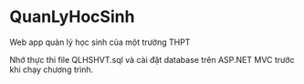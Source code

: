 # QuanLyHocSinh
Web app quản lý học sinh của một trường THPT

Nhớ thực thi file QLHSHVT.sql và cài đặt database trên ASP.NET MVC trước khi chạy chương trình.
